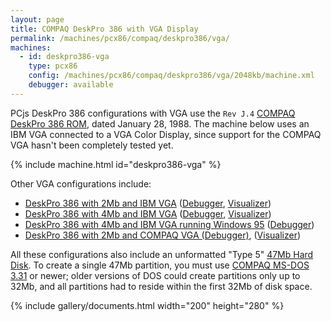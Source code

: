 ```yaml
---
layout: page
title: COMPAQ DeskPro 386 with VGA Display
permalink: /machines/pcx86/compaq/deskpro386/vga/
machines:
  - id: deskpro386-vga
    type: pcx86
    config: /machines/pcx86/compaq/deskpro386/vga/2048kb/machine.xml
    debugger: available
---
```


PCjs DeskPro 386 configurations with VGA use the `Rev J.4` [COMPAQ DeskPro 386 ROM](/machines/pcx86/compaq/deskpro386/rom/), dated January 28, 1988.  The machine below uses an IBM VGA connected to a VGA Color Display, since support for the COMPAQ VGA hasn't been completely tested yet.

{% include machine.html id="deskpro386-vga" %}

Other VGA configurations include:

  - [DeskPro 386 with 2Mb and IBM VGA](/machines/pcx86/compaq/deskpro386/vga/2048kb/machine.xml) ([Debugger](/machines/pcx86/compaq/deskpro386/vga/2048kb/debugger/), [Visualizer](/machines/pcx86/compaq/deskpro386/vga/2048kb/debugger/visual/machine.xml))
  - [DeskPro 386 with 4Mb and IBM VGA](/machines/pcx86/compaq/deskpro386/vga/4096kb/machine.xml) ([Debugger](/machines/pcx86/compaq/deskpro386/vga/4096kb/debugger/machine.xml), [Visualizer](/machines/pcx86/compaq/deskpro386/vga/2048kb/debugger/visual/machine.xml))
  - [DeskPro 386 with 4Mb and IBM VGA running Windows 95](/software/pcx86/sys/windows/win95/4.00.950/) ([Debugger](/software/pcx86/sys/windows/win95/4.00.950/debugger/))
  - [DeskPro 386 with 2Mb and COMPAQ VGA (Debugger)](/machines/pcx86/compaq/deskpro386/other/2048kb/debugger/machine.xml), ([Visualizer](/machines/pcx86/compaq/deskpro386/other/2048kb/debugger/visual/machine.xml))

All these configurations also include an unformatted "Type 5" [47Mb Hard Disk](/machines/pcx86/ibm/hdc/47mb/).  To create a single 47Mb partition, you must use [COMPAQ MS-DOS 3.31](/software/pcx86/sys/dos/compaq/3.31/) or newer; older versions of DOS could create partitions only up to 32Mb, and all partitions had to reside within the first 32Mb of disk space.

{% include gallery/documents.html width="200" height="280" %}
